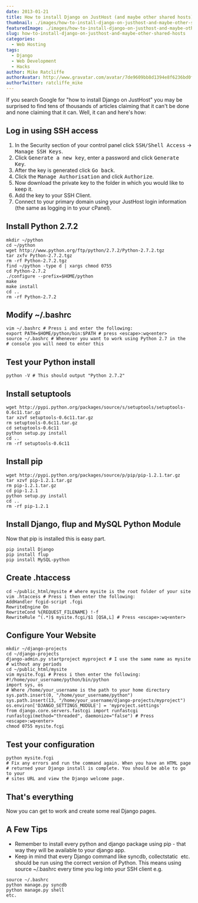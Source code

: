 ```yaml
---
date: 2013-01-21
title: How to install Django on JustHost (and maybe other shared hosts)
thumbnail: ./images/how-to-install-django-on-justhost-and-maybe-other-shared-hosts.jpg
featuredImage: ./images/how-to-install-django-on-justhost-and-maybe-other-shared-hosts-featured-image.jpg
slug: how-to-install-django-on-justhost-and-maybe-other-shared-hosts
categories:
  - Web Hosting
tags:
  - Django
  - Web Development
  - Hacks
author: Mike Ratcliffe
authorAvatar: http://www.gravatar.com/avatar/7de9609bb8d1394e8f6236bd0fac2d7b.jpg
authorTwitter: ratcliffe_mike
---
```


If you search Google for "how to install Django on JustHost" you may be surprised to find tens of thousands of articles claiming that it can't be done and none claiming that it can.
Well, it can and here's how:

## Log in using SSH access

1. In the Security section of your control panel click <kbd>SSH/Shell Access</kbd> &rarr; <kbd>Manage SSH Keys</kbd>.
2. Click <kbd>Generate a new key</kbd>, enter a password and click <kbd>Generate Key</kbd>.
3. After the key is generated click <kbd>Go back</kbd>.
4. Click the <kbd>Manage Authorisation</kbd> and click <kbd>Authorize</kbd>.
5. Now download the private key to the folder in which you would like to keep it.
6. Add the key to your SSH Client.
7. Connect to your primary domain using your JustHost login information (the same as logging in to your cPanel).

## Install Python 2.7.2

```shell
mkdir ~/python
cd ~/python
wget http://www.python.org/ftp/python/2.7.2/Python-2.7.2.tgz
tar zxfv Python-2.7.2.tgz
rm -rf Python-2.7.2.tgz
find ~/python -type d | xargs chmod 0755
cd Python-2.7.2
./configure --prefix=$HOME/python
make
make install
cd ..
rm -rf Python-2.7.2
```

## Modify ~/.bashrc

```shell
vim ~/.bashrc # Press i and enter the following:
export PATH=$HOME/python/bin:$PATH # press <escape>:wq<enter>
source ~/.bashrc # Whenever you want to work using Python 2.7 in the
# console you will need to enter this
```

## Test your Python install

```shell
python -V # This should output "Python 2.7.2"
```

## Install setuptools

```shell
wget http://pypi.python.org/packages/source/s/setuptools/setuptools-0.6c11.tar.gz
tar xzvf setuptools-0.6c11.tar.gz
rm setuptools-0.6c11.tar.gz
cd setuptools-0.6c11
python setup.py install
cd ..
rm -rf setuptools-0.6c11
```

## Install pip

```shell
wget http://pypi.python.org/packages/source/p/pip/pip-1.2.1.tar.gz
tar xzvf pip-1.2.1.tar.gz
rm pip-1.2.1.tar.gz
cd pip-1.2.1
python setup.py install
cd ..
rm -rf pip-1.2.1
```

## Install Django, flup and MySQL Python Module

Now that pip is installed this is easy part.

```shell
pip install Django
pip install flup
pip install MySQL-python
```

## Create .htaccess

```shell
cd ~/public_html/mysite # where mysite is the root folder of your site
vim .htaccess # Press i then enter the following:
AddHandler fcgid-script .fcgi
RewriteEngine On
RewriteCond %{REQUEST_FILENAME} !-f
RewriteRule ^(.*)$ mysite.fcgi/$1 [QSA,L] # Press <escape>:wq<enter>
```

## Configure Your Website

```shell
mkdir ~/django-projects
cd ~/django-projects
django-admin.py startproject myproject # I use the same name as mysite
# without any periods
cd ~/public_html/mysite
vim mysite.fcgi # Press i then enter the following:
#!/home/your_username/python/bin/python
import sys, os
# Where /home/your_username is the path to your home directory
sys.path.insert(0, "/home/your_username/python")
sys.path.insert(13, "/home/your_username/django-projects/myproject")
os.environ['DJANGO_SETTINGS_MODULE'] = 'myproject.settings'
from django.core.servers.fastcgi import runfastcgi
runfastcgi(method="threaded", daemonize="false") # Press <escape>:wq<enter>
chmod 0755 mysite.fcgi
```

## Test your configuration

```shell
python mysite.fcgi
# Fix any errors and run the command again. When you have an HTML page
# returned your Django install is complete. You should be able to go to your
# sites URL and view the Django welcome page.
```

## That's everything

Now you can get to work and create some real Django pages.

## A Few Tips

- Remember to install every python and django package using pip - that way they will be available to your django app.
- Keep in mind that every Django command like syncdb, collectstatic&nbsp; etc. should be run using the correct version of Python. This means using source ~/.bashrc every time you log into your SSH client e.g.

```shell
source ~/.bashrc
python manage.py syncdb
python manage.py shell
etc.
```
